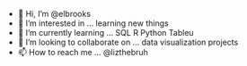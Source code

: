 - 👋 Hi, I’m @elbrooks
- 👀 I’m interested in ... learning new things
- 🌱 I’m currently learning ... SQL R Python Tableu
- 💞️ I’m looking to collaborate on ... data visualization projects 
- 📫 How to reach me ... @lizthebruh

<!---
elbrooks/elbrooks is a ✨ special ✨ repository because its `README.md` (this file) appears on your GitHub profile.
You can click the Preview link to take a look at your changes.
--->
